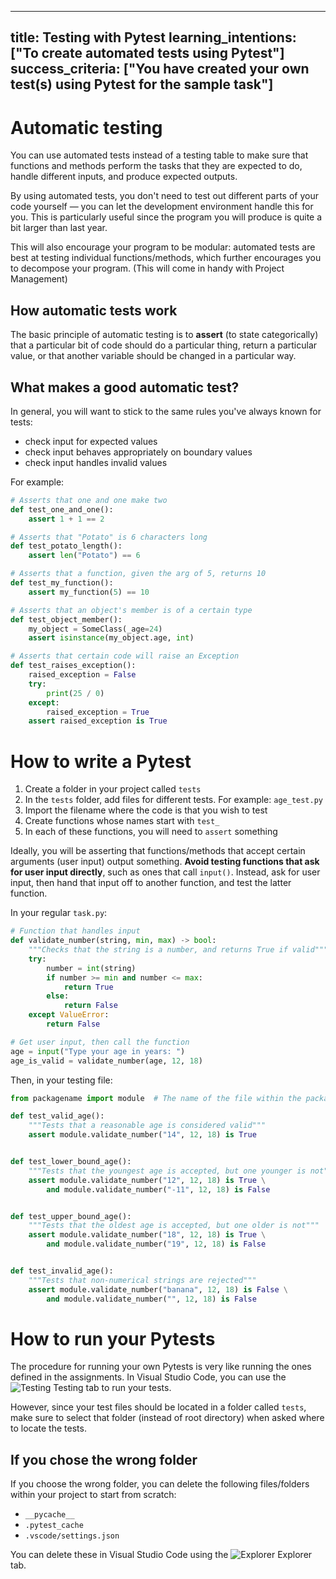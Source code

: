 ----
title: Testing with Pytest
learning_intentions: ["To create automated tests using Pytest"]
success_criteria: ["You have created your own test(s) using Pytest for the sample task"]
----

# Automatic testing

You can use automated tests instead of a testing table to make sure that functions and methods perform the tasks that they are expected to do, handle different inputs, and produce expected outputs.

By using automated tests, you don't need to test out different parts of your code yourself — you can let the development environment handle this for you. This is particularly useful since the program you will produce is quite a bit larger than last year.

This will also encourage your program to be modular: automated tests are best at testing individual functions/methods, which further encourages you to decompose your program. (This will come in handy with Project Management)

## How automatic tests work

The basic principle of automatic testing is to **assert** (to state categorically) that a particular bit of code should do a particular thing, return a particular value, or that another variable should be changed in a particular way.

## What makes a good automatic test?

In general, you will want to stick to the same rules you've always known for tests:

- check input for expected values
- check input behaves appropriately on boundary values
- check input handles invalid values

For example:

```python
# Asserts that one and one make two
def test_one_and_one():
    assert 1 + 1 == 2

# Asserts that "Potato" is 6 characters long
def test_potato_length():
    assert len("Potato") == 6

# Asserts that a function, given the arg of 5, returns 10
def test_my_function():
    assert my_function(5) == 10

# Asserts that an object's member is of a certain type
def test_object_member():
    my_object = SomeClass(_age=24)
    assert isinstance(my_object.age, int)

# Asserts that certain code will raise an Exception
def test_raises_exception():
    raised_exception = False
    try:
        print(25 / 0)
    except:
        raised_exception = True
    assert raised_exception is True
```

# How to write a Pytest

1. Create a folder in your project called ``tests``
2. In the ``tests`` folder, add files for different tests. For example: ``age_test.py``
3. Import the filename where the code is that you wish to test
4. Create functions whose names start with ``test_``
5. In each of these functions, you will need to ``assert`` something

Ideally, you will be asserting that functions/methods that accept certain arguments (user input) output something. **Avoid testing functions that ask for user input directly**, such as ones that call ``input()``. Instead, ask for user input, then hand that input off to another function, and test the latter function.

In your regular ``task.py``:

```python
# Function that handles input
def validate_number(string, min, max) -> bool:
    """Checks that the string is a number, and returns True if valid"""
    try:
        number = int(string)
        if number >= min and number <= max:
            return True
        else:
            return False
    except ValueError:
        return False

# Get user input, then call the function
age = input("Type your age in years: ")
age_is_valid = validate_number(age, 12, 18)
```

Then, in your testing file:

```python
from packagename import module  # The name of the file within the package

def test_valid_age():
    """Tests that a reasonable age is considered valid"""
    assert module.validate_number("14", 12, 18) is True


def test_lower_bound_age():
    """Tests that the youngest age is accepted, but one younger is not"""
    assert module.validate_number("12", 12, 18) is True \
        and module.validate_number("-11", 12, 18) is False


def test_upper_bound_age():
    """Tests that the oldest age is accepted, but one older is not"""
    assert module.validate_number("18", 12, 18) is True \
        and module.validate_number("19", 12, 18) is False


def test_invalid_age():
    """Tests that non-numerical strings are rejected"""
    assert module.validate_number("banana", 12, 18) is False \
        and module.validate_number("", 12, 18) is False
```

# How to run **your** Pytests

The procedure for running your own Pytests is very like running the ones defined in the assignments. In Visual Studio Code, you can use the ![Testing](../../img/beaker.svg) Testing tab to run your tests.

However, since your test files should be located in a folder called ``tests``, make sure to select that folder (instead of root directory) when asked where to locate the tests.

## If you chose the wrong folder

If you choose the wrong folder, you can delete the following files/folders within your project to start from scratch:

- ``__pycache__``
- ``.pytest_cache``
- ``.vscode/settings.json``

You can delete these in Visual Studio Code using the ![Explorer](../../img/files.svg) Explorer tab.
